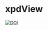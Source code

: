 # xpdView
[![DOI](https://zenodo.org/badge/doi/10.5281/zenodo.60479.svg)](http://dx.doi.org/10.5281/zenodo.60479)
